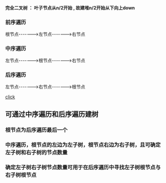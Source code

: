#### 完全二叉树 ： 叶子节点从n/2开始 , 故建堆n/2开始从下向上down


### 前序遍历
根节点------->左节点------->右节点
### 中序遍历
左节点------->根节点------->右节点
### 后序遍历
左节点------->右节点------->根节点

[click](https://www.acwing.com/problem/content/1499/)
## 可通过中序遍历和后序遍历建树
### 根节点为后序遍历最后一个
### 中序遍历，根节点的左边为左子树，根节点右边为右子树，且可确定左子树和右子树的节点数量
### 确定左子树右子树节点数量可用于在后序遍历中寻找左子树根节点与右子树根节点